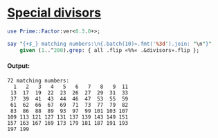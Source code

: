 [1]: https://rosettacode.org/wiki/Special_divisors

# [Special divisors][1]

```perl
use Prime::Factor:ver<0.3.0+>;

say "{+$_} matching numbers:\n{.batch(10)».fmt('%3d').join: "\n"}"
    given (1..^200).grep: { all .flip «%%« .&divisors».flip };
```

#### Output:
```
72 matching numbers:
  1   2   3   4   5   6   7   8   9  11
 13  17  19  22  23  26  27  29  31  33
 37  39  41  43  44  46  47  53  55  59
 61  62  66  67  69  71  73  77  79  82
 83  86  88  89  93  97  99 101 103 107
109 113 121 127 131 137 139 143 149 151
157 163 167 169 173 179 181 187 191 193
197 199
```
